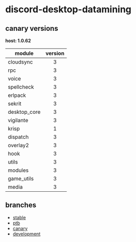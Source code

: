 # discord-desktop-datamining

## canary versions

**host: 1.0.62**

| module | version |
| ------ | :-----: |
| cloudsync | 3 |
| rpc | 3 |
| voice | 3 |
| spellcheck | 3 |
| erlpack | 3 |
| sekrit | 3 |
| desktop_core | 3 |
| vigilante | 3 |
| krisp | 1 |
| dispatch | 3 |
| overlay2 | 3 |
| hook | 3 |
| utils | 3 |
| modules | 3 |
| game_utils | 3 |
| media | 3 |

## branches

- [stable](https://github.com/OpenAsar/discord-desktop-datamining/tree/stable)
- [ptb](https://github.com/OpenAsar/discord-desktop-datamining/tree/ptb)
- [canary](https://github.com/OpenAsar/discord-desktop-datamining/tree/canary)
- [development](https://github.com/OpenAsar/discord-desktop-datamining/tree/development)